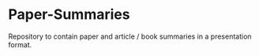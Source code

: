# Paper-Summaries

Repository to contain paper and article / book summaries in a presentation format. 
